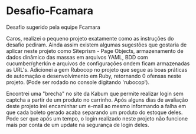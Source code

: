 # Desafio-Fcamara
Desafio sugerido pela equipe Fcamara

Caros, realizei o pequeno projeto exatamente como as instruções do desafio pediram. Ainda assim existem algumas sugestões que gostaria de aplicar neste projeto como Siteprism - Page Objects, armazenamento de dados dinâmico das massas em arquivos YAML, BDD com cucumber/gherkin e arquivos de configurações ondem ficam armazenadas as URL's. Adicionei a gem Rubocop no projeto que segue as boas práticas de automação e desenvolvimento em Ruby, retornando 0 ofensas neste projeto. (Pode ser rodado no console digitando 'rubocop').

Encontrei uma "brecha" no site da Kabum que permite realizar login sem captcha a partir de um produto no carrinho. Após alguns dias de avaliação deste projeto irei encaminhar um e-mail ao mesmo informando a falha em que cada boleto gerado acaba separando um produto do estoque deles. Pode ser que após um tempo, o login realizado neste projeto não funcione mais por conta de um update na segurança de login deles.
